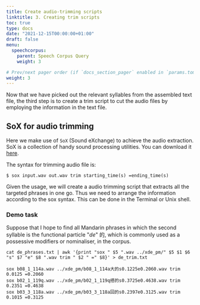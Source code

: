 ```yaml
---
title: Create audio-trimming scripts
linktitle: 3. Creating trim scripts
toc: true
type: docs
date: "2021-12-15T00:00:00+01:00"
draft: false
menu:
  speechcorpus:
    parent: Speech Corpus Query
    weight: 3

# Prev/next pager order (if `docs_section_pager` enabled in `params.toml`)
weight: 3
---
```


Now that we have picked out the relevant syllables from the assembled text file, the third step is to create a trim script to cut the audio files by employing the information in the text file.

## SoX for audio trimming
Here we make use of `SoX` (Sound eXchange) to achieve the audio extraction. SoX is a collection of handy sound processing utilities. You can download it [here](http://sox.sourceforge.net/). 

The syntax for trimming audio file is:
```
$ sox input.wav out.wav trim starting_time(s) =ending_time(s)
```
Given the usage, we will create a audio trimming script that extracts all the targeted phrases in one go. Thus we need to arrange the information according to the sox syntax. This can be done in the Terminal or Unix shell.

### Demo task
Suppose that I hope to find all Mandarin phrases in which the second syllable is the functional particle "*de*" 的, which is commonly used as a possessive modifiers or nominaliser, in the corpus.

```
cat de_phrases.txt | awk '{print "sox " $5 ".wav ../xde_pm/" $5 $1 $6 "s" $7 "e" $8 ".wav trim " $2 " =" $8}' > de_trim.txt
```

```
sox b08_1_114a.wav ../xde_pm/b08_1_114a大的s0.1225e0.2060.wav trim 0.0125 =0.2060
sox b02_1_119q.wav ../xde_pm/b02_1_119q搭的s0.3725e0.4638.wav trim 0.2351 =0.4638
sox b03_3_118a.wav ../xde_pm/b03_3_118a回的s0.2397e0.3125.wav trim 0.1015 =0.3125
```